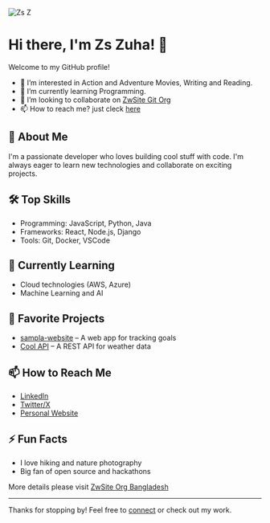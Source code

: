 ![Zs Z](https://avatars.githubusercontent.com/u/142185991?v=4)
# Hi there, I'm Zs Zuha! 👋

Welcome to my GitHub profile!
- 👀 I’m interested in Action and Adventure Movies, Writing and Reading.
- 🌱 I’m currently learning Programming.
- 💞️ I’m looking to collaborate on [ZwSite Git Org](https://github.com/ZuhaWorldSite)
- 📫 How to reach me? just cleck [here](http://en.gravatar.com/zuhaarman)

<!---
This is a ✨ special ✨ repository because its `README.md` (this file) appears on my GitHub profile.
You can click the Preview link to take a look at my changes.
--->
## 🚀 About Me
I'm a passionate developer who loves building cool stuff with code. I'm always eager to learn new technologies and collaborate on exciting projects.

## 🛠️ Top Skills
- Programming: JavaScript, Python, Java
- Frameworks: React, Node.js, Django
- Tools: Git, Docker, VSCode

## 🌱 Currently Learning
- Cloud technologies (AWS, Azure)
- Machine Learning and AI

## 📂 Favorite Projects
- [sampla-website](https://github.com/zuhaarman/sample-website) – A web app for tracking goals
- [Cool API](https://github.com/zuhaarman/cool-api) – A REST API for weather data

## 📫 How to Reach Me
- [LinkedIn](https://www.linkedin.com/in/zuhaarman)
- [Twitter/X](https://twitter.com/zuhaarman)
- [Personal Website](https://www.zuha.site)

## ⚡ Fun Facts
- I love hiking and nature photography
- Big fan of open source and hackathons

More details please visit [ZwSite Org Bangladesh](https://github.com/zuhasite)

---

Thanks for stopping by! Feel free to [connect](mailto:zuha@zuha.site) or check out my work.

````
